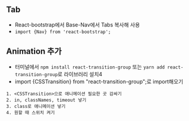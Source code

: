 ## Tab
- React-bootstrap에서 Base-Nav에서 Tabs 복사해 사용
- ```import {Nav} from 'react-bootstrap';```

## Animation 추가
- 터미널에서 ```npm install react-transition-group``` 또는 ```yarn add react-transition-group```로 라이브러리 설치4
- import {CSSTransition} from "react-transition-group";로 import해오기
```
1. <CSSTransition>으로 애니메이션 필요한 곳 감싸기
2. in, classNames, timeout 넣기
3. class로 애니메이션 넣기
4. 원할 때 스위치 켜기
```
